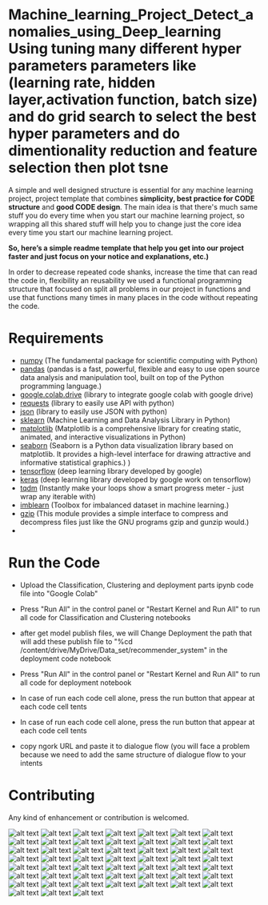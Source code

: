 # Machine_learning_Project_Detect_anomalies_using_Deep_learning Using tuning many different hyper parameters parameters like (learning rate, hidden layer,activation function, batch size) and do grid search to select the best hyper parameters and do dimentionality reduction and feature selection then plot tsne  
 
A simple and well designed structure is essential for any machine learning project, project template that combines **simplicity, best practice for CODE structure** and **good CODE design**. 
The main idea is that there's much same stuff you do every time when you start our machine learning project, so wrapping all this shared stuff will help you to change just the core idea every time you start our machine learning project. 

**So, here’s a simple readme template that help you get into our project faster and just focus on your notice and explanations, etc.)**

In order to decrease repeated code shanks, increase the time that can read the code in, flexibility an reusability we used a functional programming structure that focused on split all problems in our project in functions and use that functions many times in many places in the code without repeating the code.
 

# Requirements
- [numpy](https://numpy.org/) (The fundamental package for scientific computing with Python)
- [pandas](https://pandas.pydata.org/) (pandas is a fast, powerful, flexible and easy to use open source data analysis and manipulation tool, built on top of the Python programming language.) 
- [google.colab.drive](https://colab.research.google.com/) (library to integrate google colab with google drive)
- [requests](https://pypi.org/project/requests/) (library to easily use API with python)
- [json](https://docs.python.org/3/library/json.html) (library to easily use JSON with python)
- [sklearn](https://scikit-learn.org/stable/) (Machine Learning and Data Analysis Library in Python)
- [matplotlib](https://matplotlib.org/) (Matplotlib is a comprehensive library for creating static, animated, and interactive visualizations in Python)
- [seaborn](https://seaborn.pydata.org/) (Seaborn is a Python data visualization library based on matplotlib. It provides a high-level interface for drawing attractive and informative statistical graphics.)
)
- [tensorflow](https://www.tensorflow.org/) (deep learning library developed by google)
- [keras](https://keras.io/) (deep learning library developed by google work on tensorflow)
- [tqdm](https://tqdm.github.io/) (Instantly make your loops show a smart progress meter - just wrap any iterable with)
- [imblearn](https://pypi.org/project/imblearn/) (Toolbox for imbalanced dataset in machine learning.)
- [gzip](https://docs.python.org/3/library/gzip.html) (This module provides a simple interface to compress and decompress files just like the GNU programs gzip and gunzip would.)
-  
# Run the Code
- Upload the Classification, Clustering and deployment parts ipynb code file into "Google Colab"  
- Press "Run All" in the control panel or "Restart Kernel and Run All" to run all code for Classification and  Clustering notebooks

- after get model publish files, we will Change Deployment the path that will add these publish file to  "%cd /content/drive/MyDrive/Data_set/recommender_system" in the deployment code notebook
- Press "Run All" in the control panel or "Restart Kernel and Run All" to run all code for deployment notebook
- In case of run each code cell alone, press the run button that appear at each code cell
 tents
- In case of run each code cell alone, press the run button that appear at each code cell
 tents
- copy ngork URL and paste it to dialogue flow (you will face a problem because we need to add the same structure of dialogue flow to your intents

 
# Contributing
Any kind of enhancement or contribution is welcomed.

![alt text](images/TermProject_G18_Presentation_page-0001.jpg)
![alt text](images/TermProject_G18_Presentation_page-0002.jpg)
![alt text](images/TermProject_G18_Presentation_page-0003.jpg)
![alt text](images/TermProject_G18_Presentation_page-0004.jpg)
![alt text](images/TermProject_G18_Presentation_page-0005.jpg)
![alt text](images/TermProject_G18_Presentation_page-0006.jpg)
![alt text](images/TermProject_G18_Presentation_page-0007.jpg)
![alt text](images/TermProject_G18_Presentation_page-0008.jpg)
![alt text](images/TermProject_G18_Presentation_page-0009.jpg)
![alt text](images/TermProject_G18_Presentation_page-0010.jpg)
![alt text](images/TermProject_G18_Presentation_page-0011.jpg)
![alt text](images/TermProject_G18_Presentation_page-0012.jpg)
![alt text](images/TermProject_G18_Presentation_page-0013.jpg)
![alt text](images/TermProject_G18_Presentation_page-0014.jpg)
![alt text](images/TermProject_G18_Presentation_page-0015.jpg)
![alt text](images/TermProject_G18_Presentation_page-0016.jpg)
![alt text](images/TermProject_G18_Presentation_page-0017.jpg)
![alt text](images/TermProject_G18_Presentation_page-0018.jpg)
![alt text](images/TermProject_G18_Presentation_page-0019.jpg)
![alt text](images/TermProject_G18_Presentation_page-0020.jpg)
![alt text](images/TermProject_G18_Presentation_page-0021.jpg)
![alt text](images/TermProject_G18_Presentation_page-0022.jpg)
![alt text](images/TermProject_G18_Presentation_page-0023.jpg)
![alt text](images/TermProject_G18_Presentation_page-0024.jpg)
![alt text](images/TermProject_G18_Presentation_page-0025.jpg)
![alt text](images/TermProject_G18_Presentation_page-0026.jpg)
![alt text](images/TermProject_G18_Presentation_page-0027.jpg)
![alt text](images/TermProject_G18_Presentation_page-0028.jpg)
![alt text](images/TermProject_G18_Presentation_page-0029.jpg)
![alt text](images/TermProject_G18_Presentation_page-0030.jpg)
![alt text](images/TermProject_G18_Presentation_page-0031.jpg)
![alt text](images/TermProject_G18_Presentation_page-0032.jpg)
![alt text](images/TermProject_G18_Presentation_page-0033.jpg)
![alt text](images/TermProject_G18_Presentation_page-0034.jpg)
![alt text](images/TermProject_G18_Presentation_page-0035.jpg)
![alt text](images/TermProject_G18_Presentation_page-0036.jpg)
![alt text](images/TermProject_G18_Presentation_page-0037.jpg)
![alt text](images/TermProject_G18_Presentation_page-0038.jpg)
![alt text](images/TermProject_G18_Presentation_page-0039.jpg)
![alt text](images/TermProject_G18_Presentation_page-0040.jpg)
![alt text](images/TermProject_G18_Presentation_page-0041.jpg)
![alt text](images/TermProject_G18_Presentation_page-0042.jpg)
![alt text](images/TermProject_G18_Presentation_page-0043.jpg)
![alt text](images/TermProject_G18_Presentation_page-0044.jpg)
![alt text](images/TermProject_G18_Presentation_page-0045.jpg)
![alt text](images/TermProject_G18_Presentation_page-0046.jpg)
![alt text](images/TermProject_G18_Presentation_page-0047.jpg)
![alt text](images/TermProject_G18_Presentation_page-0048.jpg)
![alt text](images/TermProject_G18_Presentation_page-0049.jpg)
![alt text](images/TermProject_G18_Presentation_page-0050.jpg)
![alt text](images/TermProject_G18_Presentation_page-0051.jpg)
![alt text](images/TermProject_G18_Presentation_page-0052.jpg)

 


